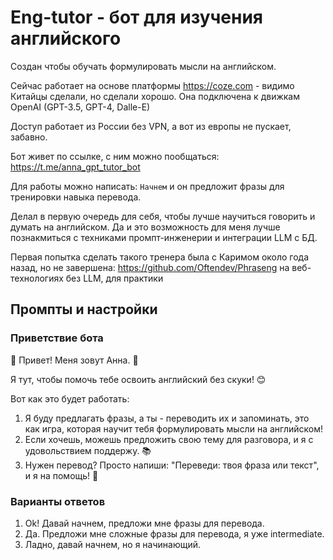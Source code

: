# Eng-tutor - бот для изучения английского

Создан чтобы обучать формулировать мысли на английском.

Сейчас работает на основе платформы https://coze.com -  видимо Китайцы сделали, но сделали хорошо.
Она подключена к движкам OpenAI (GPT-3.5, GPT-4, Dalle-E)

Доступ работает из России без VPN, а вот из европы не пускает, забавно.

Бот живет по ссылке, с ним можно пообщаться:
https://t.me/anna_gpt_tutor_bot

Для работы можно написать: ``Начнем`` и он предложит фразы для тренировки навыка перевода.

Делал в первую очередь для себя, чтобы лучше научиться говорить и думать на английском.
Да и это возможность для меня лучше познакмиться с техниками промпт-инженерии и интеграции LLM с БД.


Первая попытка сделать такого тренера была с Каримом около года назад, но не завершена: https://github.com/Oftendev/Phraseng
на веб-технологиях без LLM, для практики

## Промпты и настройки

### Приветствие бота

🎉 Привет! Меня зовут Анна. 🌟

Я тут, чтобы помочь тебе освоить английский без скуки! 😊

Вот как это будет работать:
1. Я буду предлагать фразы, а ты - переводить их и запоминать, это как игра, которая научит тебя формулировать мысли на английском!
2. Если хочешь, можешь предложить свою тему для разговора, и я с удовольствием поддержу. 📚
3. Нужен перевод? Просто напиши: "Переведи: твоя фраза или текст", и я на помощь! 📖

### Варианты ответов

1. Ok! Давай начнем, предложи мне фразы для перевода.
2. Да. Предложи мне сложные фразы для перевода, я уже intermediate.
3. Ладно, давай начнем, но я начинающий.
